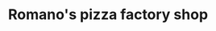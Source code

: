 ---
title: "Romano's pizza factory shop"
url: /christchurch/romanos-pizza-factory-shop/
shop: bakery
---